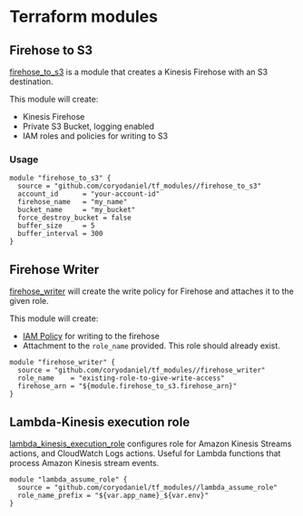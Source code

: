 # Terraform modules


## Firehose to S3

[firehose_to_s3](./firehose_to_s3/) is a module that creates a Kinesis Firehose with an S3 destination.

This module will create:
* Kinesis Firehose
* Private S3 Bucket, logging enabled
* IAM roles and policies for writing to S3

### Usage

```hcl
module "firehose_to_s3" {
  source = "github.com/coryodaniel/tf_modules//firehose_to_s3"
  account_id      = "your-account-id"
  firehose_name   = "my_name"
  bucket_name     = "my_bucket"
  force_destroy_bucket = false
  buffer_size     = 5
  buffer_interval = 300
}
```

## Firehose Writer

[firehose_writer](./firehose_writer/) will create the write policy for Firehose and attaches it to the given role.

This module will create:
* [IAM Policy](./firehose_writer/iam.tf) for writing to the firehose
* Attachment to the `role_name` provided. This role should already exist.

```hcl
module "firehose_writer" {
  source = "github.com/coryodaniel/tf_modules//firehose_writer"
  role_name    = "existing-role-to-give-write-access"
  firehose_arn = "${module.firehose_to_s3.firehose_arn}"
}
```

## Lambda-Kinesis execution role

[lambda_kinesis_execution_role](./lambda_kinesis_execution_role/) configures role for  Amazon Kinesis Streams actions, and CloudWatch Logs actions. Useful for Lambda functions that process Amazon Kinesis stream events.

```hcl
module "lambda_assume_role" {
  source = "github.com/coryodaniel/tf_modules//lambda_assume_role"
  role_name_prefix = "${var.app_name}_${var.env}"
}
```
